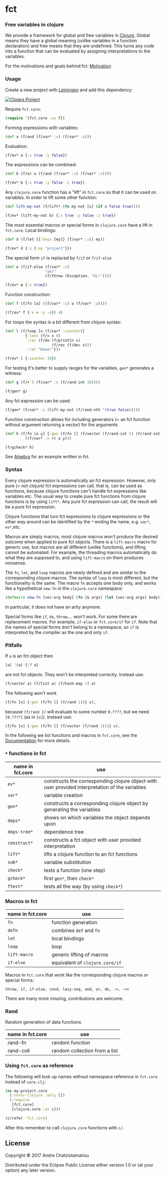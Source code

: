# fct

### Free variables in clojure

We provide a framework for global and free variables in [Clojure](http://clojure.org). Global means they have a global meaning (unlike variables in a function declaration) and free means that they are undefined. This turns any code into a function that can be evaluated by assigning interpretations to the variables.

For the motivations and goals behind fct: [Motivation](http://github.com/achatz64/motivation-fct)

### Usage

Create a new project with [Leiningen](http://leiningen.org) and add this dependency:

[![Clojars Project](https://clojars.org/fct/latest-version.svg)](https://clojars.org/fct)

Require `fct.core`:
```clj
(require '[fct.core :as f])
```

Forming expressions with variables:
```clj
(def a (f/and (f/var* :x) (f/var* :y)))
```

Evaluation:
```clj
(f/ev* a {:x true :y false})
```

The expressions can be combined:
```clj
(def b (f/or a (f/and (f/var* :x) (f/var* :z))))

(f/ev* b {:x true :y false :z true})
```

Any `clojure.core` function has a "lift" in `fct.core` so that it can be used on variables. In order to lift some other function:
```clj
(def lift-my-not (f/lift* (fn my-not [x] (if x false true))))

(f/ev* (lift-my-not b) {:x true :y false :z true})
```

The most essential macros or special forms in `clojure.core` have a lift in `fct.core`.
Local bindings:
```clj
(def d (f/let [{:keys [my]} (f/var* :x)] my))

(f/ev* d {:x {:my "project"}})
```
The special form `if` is replaced by `f/if` or `f/if-else`
```clj
(def e (f/if-else (f/var* :x)
                  "ok?"
                  (f/throw (Exception. "GL!"))))

(f/ev* e {:x true})
```
Function construction:
```clj
(def f (f/fn [a] ((f/var* :x) a (f/var* :y))))

((f/ev* f {:x + :y -4}) 4)
```
For loops the syntax is a bit different from clojure syntax:
```clj
(def l (f/loop [x (f/var* :counter)]
         {:test (f/= x 0)
          :rec (f/do (f/println x)
                     (f/rec (f/dec x)))
          :ret "Done!"}))

(f/ev* l {:counter 10})
```
For testing it's better to supply ranges for the variables, `gen*` generates a witness:
```clj
(def g (f/+ 5 (f/var* :x (f/rand-int 10))))

(f/gen* g)
```
Any fct expression can be used:
```clj
(f/gen* (f/var* :x (lift-my-not (f/rand-nth '(true false)))))
```
Function construction allows for including generators (= an fct function without argument returning a vector) for the arguments
```clj
(def h (f/fn [a y] {:gen (f/fn [] (f/vector (f/rand-int 5) (f/rand-int 5)))}
         ((f/var* :x +) a y)))

(f/gcheck* h)
```

See [Algebra](https://github.com/achatz64/example-fct-algebra) for an example written in fct.

### Syntax

Every clojure expression is automatically an fct expression. However, only pure (= not clojure) fct expressions can call, that is, can be used as functions, because clojure functions can't handle fct expressions like variables etc. The usual way to create pure fct functions from clojure functions is by using `lift*`. Any pure fct expression can call, the result will be a pure fct expression.  

Clojure functions that turn fct expressions to clojure expressions or the other way around can be identified by the `*` ending the name, e.g. `var*`, `ev*`,etc.

Macros are simply macros, most clojure macros won't produce the desired outcome when applied to pure fct objects. There is a `lift-macro` macro for generic use, but macros are all different (unlike functions), and lifting cannot be automated. For example, the threading macros automatically do what they are supposed to, and using `lift-macro` on them produces nonsense.

The `fn`, `let`, and `loop` macros are newly defined and are similar to the corresponding clojure macros. The syntax of `loop` is most different, but the functionality is the same. The macro `fn` accepts one body only, and works like a hypothetical `new-fn` in the `clojure.core` namespace:  
```clj
(defmacro new-fn [vec-arg body] (fn [& args] (let [vec-arg args] body)))
```          
In particular, it does not have an arity anymore.

Special forms like `if`, `do`, `throw`,... won't work. For some there are replacement macros. For example, `if-else` or `fct.core/if` for `if`. Note that the names of special forms don't belong to a namespace, so `if` is interpreted by the compiler as the one and only `if`.  

### Pitfalls
If `a` is an fct object then
```clj
[a] '(a) {:? a}
```
are not fct objects. They won't be interpreted correctly. Instead use:
```clj
(f/vector a) (f/list a) (f/hash-map :? a)
```

The following won't work
```clj
(f/fn [x] {:gen (f/fn [] (f/rand 1))} x),
```
because `(f/rand 1)` will evaluate to some number `0.????`, but we need `[0.????]` (as in `[x]`). Instead use:
```clj
(f/fn [x] {:gen (f/fn [] (f/vector (f/rand 1)))} x).
```

In the following we list functions and macros in `fct.core`, see the [Documentation](https://github.com/achatz64/fct/blob/master/doc/documentation.md) for more details.

### `*` functions in fct
name in fct.core | use
-----|------
 `ev*` | constructs the corresponding clojure object with user provided  interpretation of the variables
 `var*` | variable creation
 `gen*` | constructs a corresponding clojure object by generating the variables
 `deps*` | shows on which variables the object depends upon
 `deps-tree*` | dependence tree
 `construct*` | constructs a fct object with user provided interpretation
 `lift*` | lifts a clojure function to an fct functions
 `sub*` | variable substitution
`check*` | tests a function (one step)
`gcheck*` | first `gen*`, then `check*`
`ftest*` | tests all the way (by using `check*`)


### Macros in fct
name in fct.core| use
----------------| --------
`fn`  | function generation
`defn` | combines `def` and `fn`
`let` | local bindings
`loop` | loop
`lift-macro` | generic lifting of macros  
`if-else` | equivalent of `clojure.core/if`

Macros in `fct.core` that work like the corresponding clojure macros or special forms:
```
throw, if, if-else, cond, lazy-seq, and, or, do, ->, ->>
```
There are many more missing, contributions are welcome.

### Rand
Random generation of data functions.

name in fct.core | use
-----------------|-------
rand-fn  | random function
rand-coll | random collection from a list

### Using `fct.core` as reference
The following will look up names without namespace reference in `fct.core` instead of `core.clj`:
```clj
(ns my-project.core
  (:refer-clojure :only [])
  (:require
   [fct.core]
   [clojure.core :as c]))

(c/refer 'fct.core)
```
After this remember to call `clojure.core` functions with `c/`.

## License

Copyright © 2017 Andre Chatzistamatiou

Distributed under the Eclipse Public License either version 1.0 or (at
your option) any later version.
